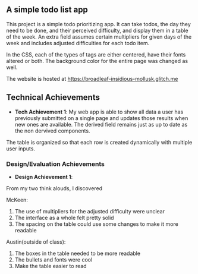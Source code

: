 ## A simple todo list app

This project is a simple todo prioritizing app. It can take todos, the day they need to be done, and their perceived difficulty, and display them in a table of the week. An extra field assumes certain multipliers for given days of the week and includes adjusted difficulties for each todo item.

In the CSS, each of the types of tags are either centered, have their fonts altered or both. The background color for the entire page was changed as well.

The website is hosted at https://broadleaf-insidious-mollusk.glitch.me

## Technical Achievements
- **Tech Achievement 1**:
My web app is able to show all data a user has previously submitted on a single page and updates those results when new ones are available. The derived field remains just as up to date as the non dervived components.

The table is organized so that each row is created dynamically with multiple user inputs.

### Design/Evaluation Achievements
- **Design Achievement 1**: 

From my two think alouds, I discovered

McKeen: 
1. The use of multipliers for the adjusted difficulty were unclear
2. The interface as a whole felt pretty solid
3. The spacing on the table could use some changes to make it more readable

Austin(outside of class):
1. The boxes in the table needed to be more readable
2. The bullets and fonts were cool
3. Make the table easier to read
